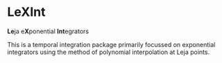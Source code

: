 # LeXInt
**Le**ja e**X**ponential **Int**egrators

This is a temporal integration package primarily focussed on exponential integrators using the method of polynomial interpolation at Leja points.
